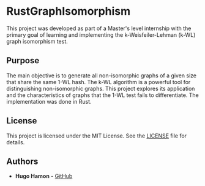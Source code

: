 # RustGraphIsomorphism

This project was developed as part of a Master's level internship with the primary goal of learning and implementing the k-Weisfeiler-Lehman (k-WL) graph isomorphism test.

## Purpose

The main objective is to generate all non-isomorphic graphs of a given size that share the same 1-WL hash. The k-WL algorithm is a powerful tool for distinguishing non-isomorphic graphs. This project explores its application and the characteristics of graphs that the 1-WL test fails to differentiate. The implementation was done in Rust.

## License

This project is licensed under the MIT License. See the [LICENSE](LICENSE) file for details.

## Authors

- **Hugo Hamon** - [GitHub](https://github.com/hugo-hamon)
